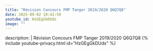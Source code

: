 ```yaml
---
title: "Révision Concours FMP Tanger 2019/2020 Q6Q7Q8"
date: 2025-09-02 19:41:59 
youtube_id: HzGEgGkDUds
image: ""
---
```

description: |
  Révision Concours FMP Tanger 2019/2020 Q6Q7Q8
{% include youtube-privacy.html id="HzGEgGkDUds" %}
